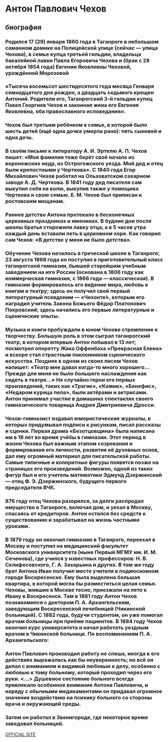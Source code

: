 # Антон Павлович Чехов
## биография
###  Родился 17 (29) января 1860 года в Таганроге в небольшом саманном домике на Полицейской улице (сейчас — улица Чехова), в семье купца третьей гильдии, владельца бакалейной лавки Павла Егоровича Чехова и (брак с 28 октября 1854 года) Евгении Яковлевны Чеховой, урождённой Морозовой
### «Тысяча восемьсот шестидесятого года месяца Генваря семнадцатого дня рожден, а двадцать седьмого крещен Антоний. Родители его, Таганрогский 3-й гильдии купец Павел Георгиев Чехов и законная жена его Евгения Яковлевна, оба православного исповедания».
### Чехов был третьим ребёнком в семье, в которой было шесть детей (ещё одна дочка умерла рано): пять сыновей и одна дочь.
### В своём письме к литератору А. И. Эртелю А. П. Чехов пишет: «Моя фамилия тоже берёт своё начало из воронежских недр, из Острогожского уезда. Мой дед и отец были крепостными у Черткова». С 1840 года Егор Михайлович Чехов работал на Ольховатском сахарном заводе А. Д. Черткова. В 1841 году дед писателя сам выкупил себя на волю, выкупив также у помещика Черткова и свою семью. Е. М. Чехов был приписан к ростовским мещанам.
### Раннее детство Антона протекало в бесконечных церковных праздниках и именинах. В будние дни после школы братья сторожили лавку отца, а в 5 часов утра каждый день вставали петь в церковном хоре. Как говорил сам Чехов: «В детстве у меня не было детства».
### Обучение Чехова началось в греческой школе в Таганроге; 23 августа 1868 года он поступил в приготовительный класс таганрогской гимназии, бывшей старейшим учебным заведением на юге России (основана в 1806 году как коммерческая гимназия, с 1866 года — классическая). В гимназии формировалось его ви́дение мира, любовь к книгам и театру; здесь он получил свой первый литературный псевдоним — «Чехонте́», которым его наградил учитель Закона Божьего Фёдор Платонович Покровский; здесь начались его первые литературные и сценические опыты.
### Музыка и книги пробуждали в юном Чехове стремление к творчеству. Большую роль в этом сыграл таганрогский театр, в котором впервые Антон побывал в 13 лет; посмотрел оперетту Жака Оффенбаха «Прекрасная Елена» и вскоре стал страстным поклонником сценического искусства. Позднее в одном из своих писем Чехов напишет: «Театр мне давал когда-то много хорошего… Прежде для меня не было большего наслаждения как сидеть в театре…» Не случайно герои его первых произведений, таких как «Трагик», «Комик», «Бенефис», «Недаром курица пела», были актёрами и актрисами. Антон принимал участие в домашних спектаклях своего гимназического товарища Андрея Дмитриевича Дросси.
### Чехов-гимназист издавал юмористические журналы, в которых придумывал подписи к рисункам, писал рассказы и сценки. Первая драма «Безотцовщина» была написана им в 18 лет во время учёбы в гимназии. Этот период в жизни Чехова был важным этапом созревания и формирования его личности, развития её духовных основ, дал ему огромный материал для писательской работы. Самые типичные и колоритные фигуры появятся позже на страницах его произведений. Возможно, одной из таких фигур был и его учитель математики Эдмунд Дзержинский — отец Ф. Э. Дзержинского, будущего первого председателя ВЧК.
### 876 году отец Чехова разорился, за долги распродал имущество в Таганроге, включая дом, и уехал в Москву, спасаясь от кредиторов. Антон остался без средств к существованию и зарабатывал на жизнь частными уроками.
### В 1879 году он окончил гимназию в Таганроге, переехал в Москву и поступил на медицинский факультет Московского университета (ныне Первый МГМУ им. И. М. Сеченова), где учился у известных профессоров: Н. В. Склифосовского, Г. А. Захарьина и других. В том же году брат Антона Иван получил место учителя в подмосковном городе Воскресенске. Ему была выделена большая квартира, в которой могла бы разместиться целая семья. Чеховы, жившие в Москве тесно, приезжали на лето к Ивану в Воскресенск. Там в 1881 году Антон Чехов познакомился с доктором П. А. Архангельским, заведующим Воскресенской лечебницей (Чикинской больницей). С 1882 года, будучи студентом, он уже помогал врачам больницы при приёме пациентов. В 1884 году Чехов окончил курс университета и начал работать уездным врачом в Чикинской больнице. По воспоминаниям П. А. Архангельского:
### Антон Павлович производил работу не спеша, иногда в его действиях выражалась как бы неуверенность; но всё он делал с вниманием и видимой любовью к делу, особенно с любовью к тому больному, который проходил через его руки. <…> Душевное состояние больного всегда привлекало особенное внимание Антона Павловича, и наряду с обычными медикаментами он придавал огромное значение воздействию на психику больного со стороны врача и окружающей среды.
### Затем он работал в Звенигороде, где некоторое время заведовал больницей.
[OFFICIAL SITE](https://ru.wikipedia.org/wiki/%D0%A7%D0%B5%D1%85%D0%BE%D0%B2,_%D0%90%D0%BD%D1%82%D0%BE%D0%BD_%D0%9F%D0%B0%D0%B2%D0%BB%D0%BE%D0%B2%D0%B8%D1%87)